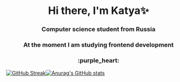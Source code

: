 

<!--
**luisakisa/luisakisa** is a ✨ _special_ ✨ repository because its `README.md` (this file) appears on your GitHub profile.

Here are some ideas to get you started:

- I’m currently working on ...
- 🌱 I’m currently learning ...
- 👯 I’m looking to collaborate on ...
- 🤔 I’m looking for help with ...
- 💬 Ask me about ...
- 📫 How to reach me: ...
- 😄 Pronouns: ...
- ⚡ Fun fact: ...
-->
<h1 align="center">Hi there, I'm <a>Katya✨</a> 
<h3 align="center">Computer science student from Russia</h3>
<h3 align="center"> At the moment I am studying frontend development </h3>
<h3 align="center"> :purple_heart: </h3>

 

[![GitHub Streak](http://github-readme-streak-stats.herokuapp.com?user=luisakisa&theme=dracula&ring=673881)](https://git.io/streak-stats)[![Anurag's GitHub stats](https://github-readme-stats.vercel.app/api?username=luisakisa&theme=dracula)](https://github.com/anuraghazra/github-readme-stats)
